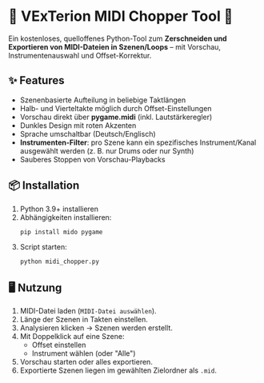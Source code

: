 # 🎵 VExTerion MIDI Chopper Tool 🎵

Ein kostenloses, quelloffenes Python-Tool zum **Zerschneiden und Exportieren von MIDI-Dateien in Szenen/Loops** – mit Vorschau, Instrumentenauswahl und Offset-Korrektur.

## ✨ Features
- Szenenbasierte Aufteilung in beliebige Taktlängen
- Halb- und Vierteltakte möglich durch Offset-Einstellungen
- Vorschau direkt über **pygame.midi** (inkl. Lautstärkeregler)
- Dunkles Design mit roten Akzenten
- Sprache umschaltbar (Deutsch/Englisch)
- **Instrumenten-Filter**: pro Szene kann ein spezifisches Instrument/Kanal ausgewählt werden (z. B. nur Drums oder nur Synth)
- Sauberes Stoppen von Vorschau-Playbacks

## 📦 Installation
1. Python 3.9+ installieren
2. Abhängigkeiten installieren:
   ```bash
   pip install mido pygame
   ```
3. Script starten:
   ```bash
   python midi_chopper.py
   ```

## 🖥️ Nutzung
1. MIDI-Datei laden (`MIDI-Datei auswählen`).
2. Länge der Szenen in Takten einstellen.
3. Analysieren klicken → Szenen werden erstellt.
4. Mit Doppelklick auf eine Szene:
   - Offset einstellen
   - Instrument wählen (oder "Alle")
5. Vorschau starten oder alles exportieren.
6. Exportierte Szenen liegen im gewählten Zielordner als `.mid`.
